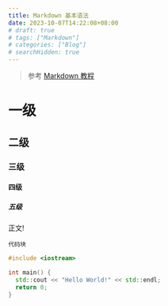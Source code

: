 ```yaml
---
title: Markdown 基本语法
date: 2023-10-07T14:22:08+08:00
# draft: true
# tags: ["Markdown"]
# categories: ["Blog"]
# searchHidden: true
---
```


> 参考 [Markdown 教程](https://markdown.com.cn/)

# 一级
## 二级
### 三级
#### 四级
##### 五级

正文!

`代码块`

```cpp
#include <iostream>

int main() {
  std::cout << "Hello World!" << std::endl;
  return 0;
}
```
